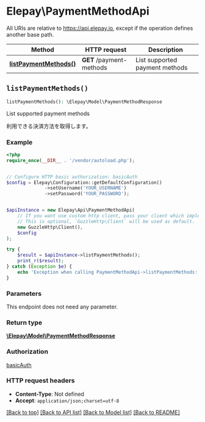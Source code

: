 # Elepay\PaymentMethodApi

All URIs are relative to https://api.elepay.io, except if the operation defines another base path.

| Method | HTTP request | Description |
| ------------- | ------------- | ------------- |
| [**listPaymentMethods()**](PaymentMethodApi.md#listPaymentMethods) | **GET** /payment-methods | List supported payment methods |


## `listPaymentMethods()`

```php
listPaymentMethods(): \Elepay\Model\PaymentMethodResponse
```

List supported payment methods

利用できる決済方法を取得します。

### Example

```php
<?php
require_once(__DIR__ . '/vendor/autoload.php');


// Configure HTTP basic authorization: basicAuth
$config = Elepay\Configuration::getDefaultConfiguration()
              ->setUsername('YOUR_USERNAME')
              ->setPassword('YOUR_PASSWORD');


$apiInstance = new Elepay\Api\PaymentMethodApi(
    // If you want use custom http client, pass your client which implements `GuzzleHttp\ClientInterface`.
    // This is optional, `GuzzleHttp\Client` will be used as default.
    new GuzzleHttp\Client(),
    $config
);

try {
    $result = $apiInstance->listPaymentMethods();
    print_r($result);
} catch (Exception $e) {
    echo 'Exception when calling PaymentMethodApi->listPaymentMethods: ', $e->getMessage(), PHP_EOL;
}
```

### Parameters

This endpoint does not need any parameter.

### Return type

[**\Elepay\Model\PaymentMethodResponse**](../Model/PaymentMethodResponse.md)

### Authorization

[basicAuth](../../README.md#basicAuth)

### HTTP request headers

- **Content-Type**: Not defined
- **Accept**: `application/json;charset=utf-8`

[[Back to top]](#) [[Back to API list]](../../README.md#endpoints)
[[Back to Model list]](../../README.md#models)
[[Back to README]](../../README.md)
